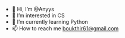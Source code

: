 - 👋 Hi, I’m @Anyys
- 👀 I’m interested in CS
- 🌱 I’m currently learning Python
- 📫 How to reach me boukthir61@gmail.com

<!---
Anyys/Anyys is a ✨ special ✨ repository because its `README.md` (this file) appears on your GitHub profile.
You can click the Preview link to take a look at your changes.
--->
